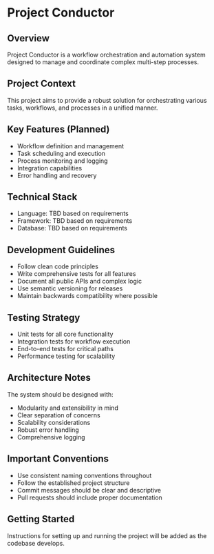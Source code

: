 # Project Conductor

## Overview
Project Conductor is a workflow orchestration and automation system designed to manage and coordinate complex multi-step processes.

## Project Context
This project aims to provide a robust solution for orchestrating various tasks, workflows, and processes in a unified manner.

## Key Features (Planned)
- Workflow definition and management
- Task scheduling and execution
- Process monitoring and logging
- Integration capabilities
- Error handling and recovery

## Technical Stack
- Language: TBD based on requirements
- Framework: TBD based on requirements
- Database: TBD based on requirements

## Development Guidelines
- Follow clean code principles
- Write comprehensive tests for all features
- Document all public APIs and complex logic
- Use semantic versioning for releases
- Maintain backwards compatibility where possible

## Testing Strategy
- Unit tests for all core functionality
- Integration tests for workflow execution
- End-to-end tests for critical paths
- Performance testing for scalability

## Architecture Notes
The system should be designed with:
- Modularity and extensibility in mind
- Clear separation of concerns
- Scalability considerations
- Robust error handling
- Comprehensive logging

## Important Conventions
- Use consistent naming conventions throughout
- Follow the established project structure
- Commit messages should be clear and descriptive
- Pull requests should include proper documentation

## Getting Started
Instructions for setting up and running the project will be added as the codebase develops.